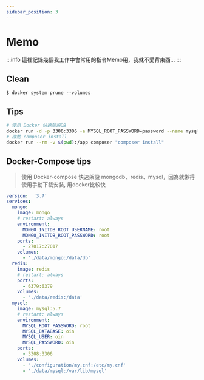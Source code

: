 ```yaml
---
sidebar_position: 3
---
```

# Memo
:::info
這裡記錄幾個我工作中會常用的指令Memo用，我就不愛背東西...
:::

## Clean
```
$ docker system prune --volumes
```

## Tips
```bash
# 使用 Docker 快速架設DB
docker run -d -p 3306:3306 -e MYSQL_ROOT_PASSWORD=password --name mysql mysql
# 啟動 composer install
docker run --rm -v $(pwd):/app composer "composer install"
```

## Docker-Compose tips
> 使用 Docker-compose 快速架設 mongodb、redis、mysql，因為就懶得使用手動下載安裝, 用docker比較快

```yaml
version:  '3.7'
services:
  mongo:
    image: mongo
    # restart: always
    environment:
      MONGO_INITDB_ROOT_USERNAME: root
      MONGO_INITDB_ROOT_PASSWORD: root
    ports:
      - 27017:27017
    volumes:
      - './data/mongo:/data/db'
  redis:
    image: redis
    # restart: always
    ports:
      - 6379:6379
    volumes:
      - './data/redis:/data' 
  mysql:
    image: mysql:5.7
    # restart: always
    environment:
      MYSQL_ROOT_PASSWORD: root
      MYSQL_DATABASE: oin
      MYSQL_USER: oin
      MYSQL_PASSWORD: oin
    ports:
      - 3308:3306
    volumes:
      - './configuration/my.cnf:/etc/my.cnf'
      - './data/mysql:/var/lib/mysql'
```